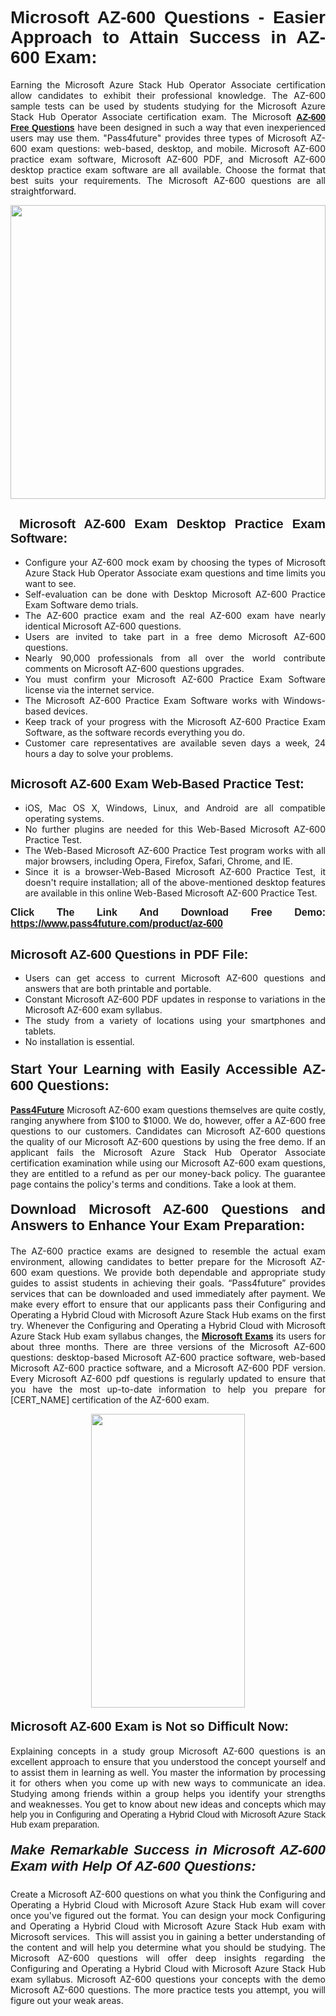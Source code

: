 <h1 style="text-align: justify;"><span style="font-family:Tahoma,Geneva,sans-serif;"><strong>Microsoft AZ-600 Questions - Easier Approach to Attain Success in AZ-600 Exam:</strong></span></h1>

<p style="text-align: justify;">Earning the Microsoft Azure Stack Hub Operator Associate certification allow candidates to exhibit their professional knowledge. The AZ-600 sample tests can be used by students studying for the Microsoft Azure Stack Hub Operator Associate certification exam. The Microsoft <a href="https://www.pass4future.com/questions/microsoft/az-600"><span style="font-family:Tahoma,Geneva,sans-serif;"><strong>AZ-600 Free Questions</strong></span></a> have been designed in such a way that even inexperienced users may use them. "Pass4future" provides three types of Microsoft AZ-600 exam questions: web-based, desktop, and mobile. Microsoft AZ-600 practice exam software, Microsoft AZ-600 PDF, and Microsoft AZ-600 desktop practice exam software are all available. Choose the format that best suits your requirements. The Microsoft AZ-600 questions are all straightforward.</p>

<p style="text-align: justify;"><a href="https://www.pass4future.com/product/az-600"><img alt="" src="https://lh3.googleusercontent.com/pw/AM-JKLU5_aushiRQbaoUdVonD_1om6esFnUm_j21jdeI1V3aesz_ETcO2Y8QVj0ZamD1vJ__MzXKNoh3XzzrDTXgudBuMwEatvdphNwcixeZDIncATvFdVanIchOfqVuIJHbWkG03KYMH2pwXnb7WaAnvI3g=w1366-h490-no?authuser=0" style="width: 100%; height: 470px;" /></a></p>

<h2 style="text-align: justify;"><strong><span style="font-family:Tahoma,Geneva,sans-serif;"><span style="font-size:20px;"> Microsoft AZ-600 Exam Desktop Practice Exam Software:</span></span></strong></h2>

<ul>
	<li style="text-align: justify;">Configure your AZ-600 mock exam by choosing the types of Microsoft Azure Stack Hub Operator Associate exam questions and time limits you want to see.</li>
	<li style="text-align: justify;">Self-evaluation can be done with Desktop Microsoft AZ-600 Practice Exam Software demo trials.</li>
	<li style="text-align: justify;">The AZ-600 practice exam and the real AZ-600 exam have nearly identical Microsoft AZ-600 questions.</li>
	<li style="text-align: justify;">Users are invited to take part in a free demo Microsoft AZ-600 questions.</li>
	<li style="text-align: justify;">Nearly 90,000 professionals from all over the world contribute comments on Microsoft AZ-600 questions upgrades.</li>
	<li style="text-align: justify;">You must confirm your Microsoft AZ-600 Practice Exam Software license via the internet service.</li>
	<li style="text-align: justify;">The Microsoft AZ-600 Practice Exam Software works with Windows-based devices.</li>
	<li style="text-align: justify;">Keep track of your progress with the Microsoft AZ-600 Practice Exam Software, as the software records everything you do.</li>
	<li style="text-align: justify;">Customer care representatives are available seven days a week, 24 hours a day to solve your problems.</li>
</ul>

<h2 style="text-align: justify;"><span style="font-family:Tahoma,Geneva,sans-serif;"><strong><span style="font-size:20px;">Microsoft AZ-600 Exam Web-Based Practice Test:</span></strong></span></h2>

<ul>
	<li style="text-align: justify;">iOS, Mac OS X, Windows, Linux, and Android are all compatible operating systems.</li>
	<li style="text-align: justify;">No further plugins are needed for this Web-Based Microsoft AZ-600 Practice Test.</li>
	<li style="text-align: justify;">The Web-Based Microsoft AZ-600 Practice Test program works with all major browsers, including Opera, Firefox, Safari, Chrome, and IE.</li>
	<li style="text-align: justify;">Since it is a browser-Web-Based Microsoft AZ-600 Practice Test, it doesn't require installation; all of the above-mentioned desktop features are available in this online Web-Based Microsoft AZ-600 Practice Test.</li>
</ul>

<p style="text-align: justify;"><span style="font-family:Tahoma,Geneva,sans-serif;"><span style="font-size:16px;"><strong>Click The Link And Download Free Demo:</strong></span></span> <a href="https://www.pass4future.com/product/az-600"><span style="font-family:Tahoma,Geneva,sans-serif;"><span style="font-size:16px;"><strong>https://www.pass4future.com/product/az-600</strong></span></span></a></p>

<h2 style="text-align: justify;"><strong><span style="font-family:Tahoma,Geneva,sans-serif;"><span style="font-size:20px;">Microsoft AZ-600 Questions in PDF File:</span></span></strong></h2>

<ul>
	<li style="text-align: justify;">Users can get access to current Microsoft AZ-600 questions and answers that are both printable and portable.</li>
	<li style="text-align: justify;">Constant Microsoft AZ-600 PDF updates in response to variations in the Microsoft AZ-600 exam syllabus.</li>
	<li style="text-align: justify;">The study from a variety of locations using your smartphones and tablets.</li>
	<li style="text-align: justify;">No installation is essential.</li>
</ul>

<h3 style="text-align: justify;"><span style="font-family:Tahoma,Geneva,sans-serif;"><strong><span style="font-size:22px;">Start Your Learning with Easily Accessible AZ-600 Questions:</span></strong></span></h3>

<p style="text-align: justify;"><strong><a href="https://www.pass4future.com/">Pass4Future</a></strong> Microsoft AZ-600 exam questions themselves are quite costly, ranging anywhere from $100 to $1000. We do, however, offer a AZ-600 free questions to our customers. Candidates can Microsoft AZ-600 questions the quality of our Microsoft AZ-600 questions by using the free demo. If an applicant fails the Microsoft Azure Stack Hub Operator Associate certification examination while using our Microsoft AZ-600 exam questions, they are entitled to a refund as per our money-back policy. The guarantee page contains the policy's terms and conditions. Take a look at them.</p>

<h4 style="text-align: justify;"><strong><span style="font-family:Tahoma,Geneva,sans-serif;"><span style="font-size:22px;">Download Microsoft AZ-600 Questions and Answers to Enhance Your Exam Preparation:</span></span></strong></h4>

<p style="text-align: justify;">The AZ-600 practice exams are designed to resemble the actual exam environment, allowing candidates to better prepare for the Microsoft AZ-600 exam questions. We provide both dependable and appropriate study guides to assist students in achieving their goals. “Pass4future” provides services that can be downloaded and used immediately after payment. We make every effort to ensure that our applicants pass their Configuring and Operating a Hybrid Cloud with Microsoft Azure Stack Hub exams on the first try. Whenever the Configuring and Operating a Hybrid Cloud with Microsoft Azure Stack Hub exam syllabus changes, the <strong><a href="https://www.pass4future.com/microsoft">Microsoft Exams</a></strong> its users for about three months. There are three versions of the Microsoft AZ-600 questions: desktop-based Microsoft AZ-600 practice software, web-based Microsoft AZ-600 practice software, and a Microsoft AZ-600 PDF version. Every Microsoft AZ-600 pdf questions is regularly updated to ensure that you have the most up-to-date information to help you prepare for [CERT_NAME] certification of the AZ-600 exam.</p>

<p style="text-align: center;"><a href="https://www.pass4future.com/product/az-600"><img alt="" src="https://lh3.googleusercontent.com/pw/AM-JKLV3yUm3jiqqIo1xIsj1VJ_UeysYexQY-pRYO0rIFl3vg11QZioN-gzffpw2AfKqFynWuvoXOreWrWS0swpr4xmOSWfwII2jvatteuqrfxiWGFBSHPiZUCoi33jqeymK5dmu-0enyX6tayRCAMHw05jv=s617-no?authuser=0" style="width: 70%; height: 470px;" /></a></p>

<h4 style="text-align: justify;"><strong><span style="font-family:Tahoma,Geneva,sans-serif;"><span style="font-size:20px;">Microsoft AZ-600 Exam is Not so Difficult Now:</span></span></strong></h4>

<p style="text-align: justify;">Explaining concepts in a study group Microsoft AZ-600 questions is an excellent approach to ensure that you understood the concept yourself and to assist them in learning as well. You master the information by processing it for others when you come up with new ways to communicate an idea. Studying among friends within a group helps you identify your strengths and weaknesses. You get to know about new ideas and concepts <span style="font-family:Tahoma,Geneva,sans-serif;">which may help you in Configuring and Operating a Hybrid Cloud with Microsoft Azure Stack Hub exam preparation.</span></p>

<h5 style="text-align: justify;"><span style="font-family:Tahoma,Geneva,sans-serif;"><span style="font-size:22px;"><strong>Make Remarkable Success in Microsoft AZ-600 Exam with Help Of AZ-600 Questions:</strong></span></span></h5>

<p style="text-align: justify;">Create a Microsoft AZ-600 questions on what you think the Configuring and Operating a Hybrid Cloud with Microsoft Azure Stack Hub exam will cover once you've figured out the format. You can design your mock Configuring and Operating a Hybrid Cloud with Microsoft Azure Stack Hub exam with Microsoft services.  This will assist you in gaining a better understanding of the content and will help you determine what you should be studying. The Microsoft AZ-600 questions will offer deep insights regarding the Configuring and Operating a Hybrid Cloud with Microsoft Azure Stack Hub exam syllabus. Microsoft AZ-600 questions your concepts with the demo Microsoft AZ-600 questions. The more practice tests you attempt, you will figure out your weak areas.</p>
